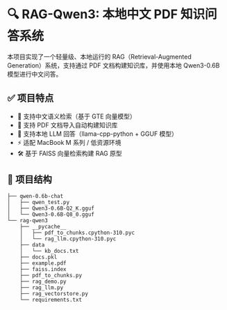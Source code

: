 # 🔍 RAG-Qwen3: 本地中文 PDF 知识问答系统

本项目实现了一个轻量级、本地运行的 RAG（Retrieval-Augmented Generation）系统，支持通过 PDF 文档构建知识库，并使用本地 Qwen3-0.6B 模型进行中文问答。

## ✅ 项目特点

- 🧠 支持中文语义检索（基于 GTE 向量模型）
- 📄 支持 PDF 文档导入自动构建知识库
- 💬 支持本地 LLM 回答（llama-cpp-python + GGUF 模型）
- ⚡ 适配 MacBook M 系列 / 低资源环境
- 🛠️ 基于 FAISS 向量检索构建 RAG 原型

## 📁 项目结构

```text
├── qwen-0.6b-chat
│   ├── qwen_test.py
│   ├── Qwen3-0.6B-Q2_K.gguf
│   └── Qwen3-0.6B-Q8_0.gguf
└── rag-qwen3
    ├── __pycache__
    │   ├── pdf_to_chunks.cpython-310.pyc
    │   └── rag_llm.cpython-310.pyc
    ├── data
    │   └── kb_docs.txt
    ├── docs.pkl
    ├── example.pdf
    ├── faiss.index
    ├── pdf_to_chunks.py
    ├── rag_demo.py
    ├── rag_llm.py
    ├── rag_vectorstore.py
    └── requirements.txt
